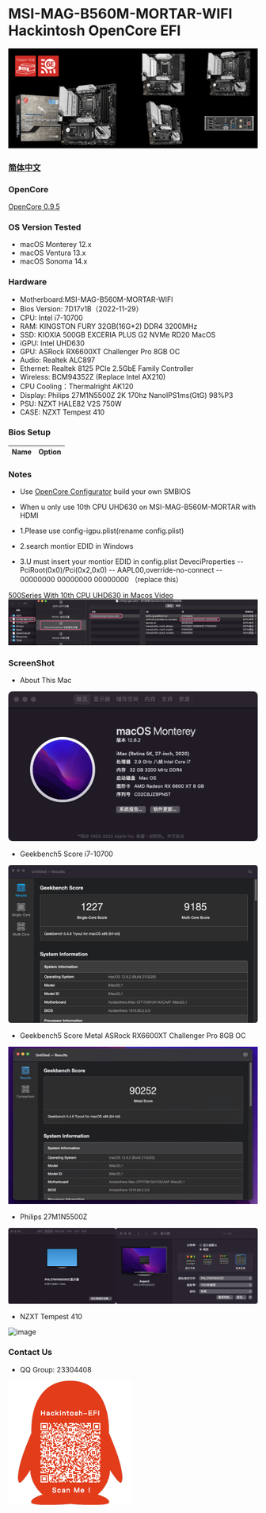 # MSI-MAG-B560M-MORTAR-WIFI Hackintosh OpenCore EFI

![image](ScreenShot/Motherboard.png)

### [简体中文](README.zh_CN.md)

### OpenCore

[OpenCore 0.9.5](https://github.com/acidanthera/OpenCorePkg)

### OS Version Tested

- macOS Monterey 12.x
- macOS Ventura  13.x 
- macOS Sonoma   14.x 

### Hardware

- Motherboard:MSI-MAG-B560M-MORTAR-WIFI
- Bios Version: 7D17v1B（2022-11-29）
- CPU: Intel i7-10700
- RAM: KINGSTON FURY 32GB(16G*2) DDR4 3200MHz
- SSD: KIOXIA 500GB EXCERIA PLUS G2 NVMe RD20 MacOS
- iGPU: Intel UHD630
- GPU: ASRock RX6600XT Challenger Pro 8GB OC
- Audio: Realtek ALC897
- Ethernet: Realtek 8125 PCle 2.5GbE Family Controller
- Wireless: BCM94352Z (Replace Intel AX210)
- CPU Cooling：Thermalright AK120
- Display: Philips 27M1N5500Z 2K 170hz NanoIPS1ms(GtG) 98%P3 
- PSU: NZXT HALE82 V2S 750W
- CASE: NZXT Tempest 410


### Bios Setup

| Name | Option |
| ----- | --- |


### Notes

 - Use [OpenCore Configurator](https://mackie100projects.altervista.org/opencore-configurator/) build your own SMBIOS
 
 - When u only use 10th CPU UHD630 on MSI-MAG-B560M-MORTAR with HDMI
 - 1.Please use config-igpu.plist(rename config.plist)
 - 2.search montior EDID in Windows
 - 3.U must insert your montior EDID in config.plist DeveciProperties -- PciRoot(0x0)/Pci(0x2,0x0) -- AAPL00,override-no-connect -- 00000000 00000000 00000000 （replace this）
 
[500Series With 10th CPU UHD630 in Macos Video](https://www.bilibili.com/video/BV1UW4y1J7J2/)
![image](ScreenShot/EDID.png)
 
### ScreenShot 

- About This Mac

![image](ScreenShot/aboutthismac.png)

- Geekbench5 Score i7-10700 

![image](ScreenShot/Geekbench5.png)

- Geekbench5 Score Metal ASRock RX6600XT Challenger Pro 8GB OC

![image](ScreenShot/metal.png)

- Philips 27M1N5500Z

![image](ScreenShot/27M1N5500Z.png)

- NZXT Tempest 410

![image](ScreenShot/CASE.png)


### Contact Us

- QQ Group: 23304408

![image](ScreenShot/QRCode.png)

